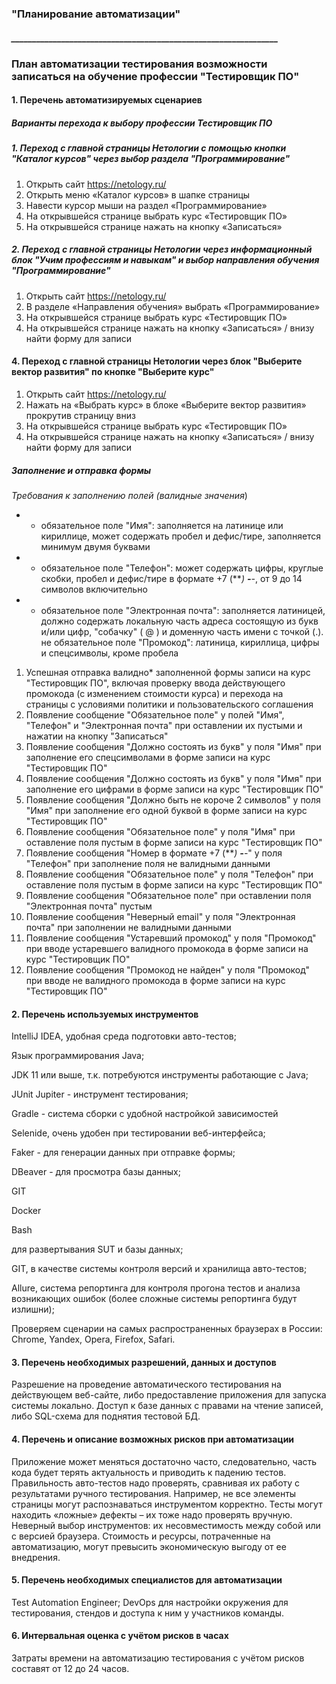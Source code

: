 ### "Планирование автоматизации"
##### ________________________________________________________________
### План автоматизации тестирования возможности записаться на обучение профессии "Тестировщик ПО"
#### 1. Перечень автоматизируемых сценариев
   ##### Варианты перехода к выбору профессии Тестировщик ПО

##### 1. Переход с главной страницы Нетологии с помощью кнопки "Каталог курсов" через выбор раздела "Программирование"
1. Открыть сайт https://netology.ru/
2. Открыть меню «Каталог курсов» в шапке страницы 
3. Навести курсор мыши на раздел «Программирование» 
4. На открывшейся странице выбрать курс «Тестировщик ПО» 
5. На открывшейся странице нажать на кнопку «Записаться»

##### 2. Переход с главной страницы Нетологии через информационный блок "Учим профессиям и навыкам" и выбор направления обучения "Программирование"
1. Открыть сайт https://netology.ru/
2. В разделе «Направления обучения» выбрать «Программирование»
3. На открывшейся странице выбрать курс «Тестировщик ПО»
4. На открывшейся странице нажать на кнопку «Записаться» / внизу найти форму для записи

#### 4. Переход с главной страницы Нетологии через блок "Выберите вектор развития" по кнопке "Выберите курс"
1. Открыть сайт https://netology.ru/
2. Нажать на «Выбрать курс» в блоке «Выберите вектор развития» прокрутив страницу вниз
3. На открывшейся странице выбрать курс «Тестировщик ПО»
5. На открывшейся странице нажать на кнопку «Записаться» / внизу найти форму для записи


##### Заполнение и отправка формы

*Требования к заполнению полей (валидные значения*)

- * обязательное поле "Имя": заполняется на латинице или кириллице, может содержать пробел и дефис/тире, заполняется минимум двумя буквами
- * обязательное поле "Телефон": может содержать цифры, круглые скобки, пробел и дефис/тире в формате +7 (***) ***-**-**, от 9 до 14 символов включительно
- * обязательное поле "Электронная почта": заполняется латиницей, должно содержать локальную часть адреса состоящую из букв и/или цифр, "собачку" ( @ ) и доменную часть имени с точкой (.).
не обязательное поле "Промокод": латиница, кириллица, цифры и спецсимволы, кроме пробела
1. Успешная отправка валидно* заполненной формы записи на курс "Тестировщик ПО", включая проверку ввода действующего промокода (с изменением стоимости курса) и перехода на страницы с условиями политики и пользовательского соглашения
2. Появление сообщение "Обязательное поле" у полей "Имя", "Телефон" и "Электронная почта" при оставлении их пустыми и нажатии на кнопку "Записаться"
3. Появление сообщения "Должно состоять из букв" у поля "Имя" при заполнение его спецсимволами в форме записи на курс "Тестировщик ПО"
4. Появление сообщения "Должно состоять из букв" у поля "Имя" при заполнение его цифрами в форме записи на курс "Тестировщик ПО"
5. Появление сообщения "Должно быть не короче 2 символов" у поля "Имя" при заполнение его одной буквой в форме записи на курс "Тестировщик ПО"
6. Появление сообщения "Обязательное поле" у поля "Имя" при оставление поля пустым в форме записи на курс "Тестировщик ПО"
7. Появление сообщения "Номер в формате +7 (***) ***-**-**" у поля "Телефон" при заполнение поля не валидными данными
8. Появление сообщения "Обязательное поле" у поля "Телефон" при оставление поля пустым в форме записи на курс "Тестировщик ПО"
9. Появление сообщения "Обязательное поле" при оставлении поля "Электронная почта" пустым
10. Появление сообщения "Неверный email" у поля "Электронная почта" при заполнении не валидными данными
11. Появление сообщения "Устаревший промокод" у поля "Промокод" при вводе устаревшего валидного промокода в форме записи на курс "Тестировщик ПО"
11. Появление сообщения "Промокод не найден" у поля "Промокод" при вводе не валидного промокода в форме записи на курс "Тестировщик ПО"


#### 2. Перечень используемых инструментов
   IntelliJ IDEA, удобная среда подготовки авто-тестов;

Язык программирования Java;

JDK 11 или выше, т.к. потребуются инструменты работающие с Java;

JUnit Jupiter - инструмент тестирования;

Gradle - система сборки с удобной настройкой зависимостей

Selenide, очень удобен при тестировании веб-интерфейса;

Faker - для генерации данных при отправке формы;

DBeaver - для просмотра базы данных; 

GIT

Docker

Bash

для развертывания SUT и базы данных;

GIT, в качестве системы контроля версий и хранилища авто-тестов;

Allure, система репортинга для контроля прогона тестов и анализа возникающих ошибок (более сложные системы репортинга будут излишни);

Проверяем сценарии на самых распространенных браузерах в России: Chrome, Yandex, Opera, Firefox, Safari.

#### 3. Перечень необходимых разрешений, данных и доступов
   Разрешение на проведение автоматического тестирования на действующем веб-сайте, либо предоставление приложения для запуска системы локально.
   Доступ к базе данных с правами на чтение записей, либо SQL-схема для поднятия тестовой БД.
#### 4. Перечень и описание возможных рисков при автоматизации
   Приложение может меняться достаточно часто, следовательно, часть кода будет терять актуальность и приводить к падению тестов.
   Правильность авто-тестов надо проверять, сравнивая их работу с результатами ручного тестирования. Например, не все элементы страницы могут распознаваться инструментом корректно.
   Тесты могут находить «ложные» дефекты – их тоже надо проверять вручную.
   Неверный выбор инструментов: их несовместимость между собой или с версией браузера.
   Стоимость и ресурсы, потраченные на автоматизацию, могут превысить экономическую выгоду от ее внедрения.
#### 5. Перечень необходимых специалистов для автоматизации
   Test Automation Engineer;
   DevOps для настройки окружения для тестирования, стендов и доступа к ним у участников команды.
#### 6. Интервальная оценка с учётом рисков в часах
   Затраты времени на автоматизацию тестирования с учётом рисков составят от 12 до 24 часов.